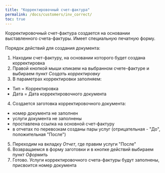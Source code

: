 ```yaml
---
title: "Корректировочный счет-фактура"
permalink: /docs/customers/inv_correct/
toc: true
---
```


Корректировочный счет-фактура создается на основании выставленного счета-фактуры.
Имеет специальную печатную форму.

Порядок действий для создания документа:
1.  Находим счет-фактуру, на основании которого будет создана корректировка
2.  Правой кнопкой мыши кликаем на выбранном счете-фактуре и выбираем пункт *Создать корректировку*
3.  В параметрах корректировки заполняем:
-   Тип = Корректировка
-   Дата = Дата корректировочного документа
4.  Создается заготовка корректировочного документа:
-   номер документа не заполнен
-   услуги документа не заполнены
-   проставлена ссылка на основной счет-фактуру
-   в отчетах по перевозкам созданы пары услуг (отрицательная - "До", положительная "После")
5.  Переходим на вкладку *Отчет*, где правим услуги "После"
6.  Возвращаемся в форму заготовки и в кнопке действий выбираем пункт *Оформить*
7.  Готово. Услуги корректировочного счета-фактуры будут заполнены, присвоится номер документа

